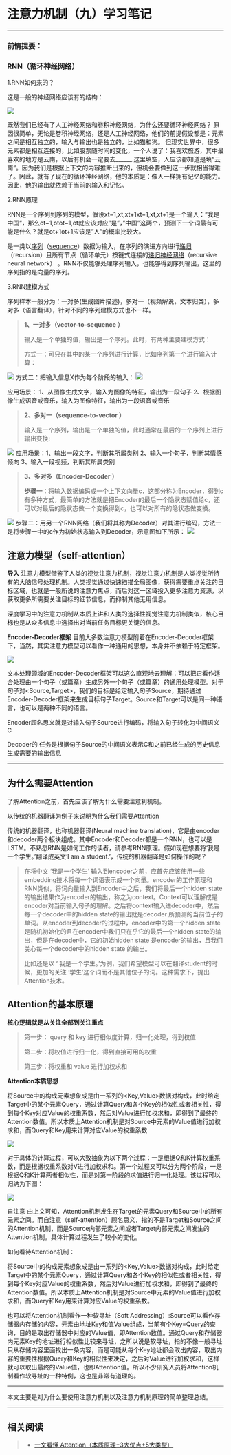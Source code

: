 # 注意力机制（九）学习笔记

------

### 前情提要：

### RNN（循环神经网络）

1.RNN如何来的？

这是一般的神经网络应该有的结构： 

<img align=“center” src="/img/sjnet.png"/>


既然我们已经有了人工神经网络和卷积神经网络，为什么还要循环神经网络？ 
原因很简单，无论是卷积神经网络，还是人工神经网络，他们的前提假设都是：元素之间是相互独立的，输入与输出也是独立的，比如猫和狗。 
但现实世界中，很多元素都是相互连接的，比如股票随时间的变化，一个人说了：我喜欢旅游，其中最喜欢的地方是云南，以后有机会一定要去______.这里填空，人应该都知道是填“云南“。因为我们是根据上下文的内容推断出来的，但机会要做到这一步就相当得难了。因此，就有了现在的循环神经网络，他的本质是：像人一样拥有记忆的能力。因此，他的输出就依赖于当前的输入和记忆。

2.RNN原理

RNN是一个序列到序列的模型，假设xt−1,xt,xt+1xt−1,xt,xt+1是一个输入：“我是中国“，那么ot−1,otot−1,ot就应该对应”是”，”中国”这两个，预测下一个词最有可能是什么？就是ot+1ot+1应该是”人”的概率比较大。

是一类以[序列](https://baike.baidu.com/item/序列/1302588)（[sequence](https://so.csdn.net/so/search?q=sequence&spm=1001.2101.3001.7020)）数据为输入，在序列的演进方向进行[递归](https://baike.baidu.com/item/递归/1740695)（recursion）且所有节点（循环单元）按链式连接的[递归神经网络](https://baike.baidu.com/item/递归神经网络/16020230)（recursive neural network） 。RNN不仅能够处理序列输入，也能够得到序列输出，这里的序列指的是向量的序列。

3.RNN建模方式

序列样本一般分为：一对多(生成图片描述)，多对一（视频解说，文本归类），多对多（语言翻译），针对不同的序列建模方式也不一样。

>**1、一对多（vector-to-sequence ）**
>
>   输入是一个单独的值，输出是一个序列。此时，有两种主要建模方式：
>
>  方式一：可只在其中的某一个序列进行计算，比如序列第一个进行输入计算：
>
<img align=“center” src="/img/jianmo01.png"/>
方式二：把输入信息X作为每个阶段的输入：

<img align=“center” src="/img/jm02.png"/>

应用场景：
1、从图像生成文字，输入为图像的特征，输出为一段句子 2、根据图像生成语音或音乐，输入为图像特征，输出为一段语音或音乐



>**2、多对一（sequence-to-vector ）**
>
>输入是一个序列，输出是一个单独的值，此时通常在最后的一个序列上进行输出变换:
>

<img align=“center” src="/img/jm3.png"/>
应用场景：1、输出一段文字，判断其所属类别 2、输入一个句子，判断其情感倾向 3、输入一段视频，判断其所属类别

>**3、多对多（Encoder-Decoder ）**
>
>**步骤一**：将输入数据编码成一个上下文向量c，这部分称为Encoder，得到c有多种方式，最简单的方法就是把Encoder的最后一个隐状态赋值给c，还可以对最后的隐状态做一个变换得到c，也可以对所有的隐状态做变换。
>
<img align=“center” src="/img/jm03.png"/>
步骤二：用另一个RNN网络（我们将其称为Decoder）对其进行编码，方法一是将步骤一中的c作为初始状态输入到Decoder，示意图如下所示：

<img align=“center” src="/img/jm04.png"/>


## 注意力模型（self-attention）

**导入**
注意力模型借鉴了人类的视觉注意力机制，视觉注意力机制是人类视觉所特有的大脑信号处理机制。人类视觉通过快速扫描全局图像，获得需要重点关注的目标区域，也就是一般所说的注意力焦点，而后对这一区域投入更多注意力资源，以获取更多所需要关注目标的细节信息，而抑制其他无用信息。

深度学习中的注意力机制从本质上讲和人类的选择性视觉注意力机制类似，核心目标也是从众多信息中选择出对当前任务目标更关键的信息。

**Encoder-Decoder框架**
目前大多数注意力模型附着在Encoder-Decoder框架下，当然，其实注意力模型可以看作一种通用的思想，本身并不依赖于特定框架。

<img align=“center” src="/img/encode-decoder.png"/>

文本处理领域的Encoder-Decoder框架可以这么直观地去理解：可以把它看作适合处理由一个句子（或篇章）生成另外一个句子（或篇章）的通用处理模型。对于句子对<Source,Target>，我们的目标是给定输入句子Source，期待通过Encoder-Decoder框架来生成目标句子Target。Source和Target可以是同一种语言，也可以是两种不同的语言。

Encoder顾名思义就是对输入句子Source进行编码，将输入句子转化为中间语义 C

Decoder的 任务是根据句子Source的中间语义表示C和之前已经生成的历史信息生成需要的输出信息

---

## **为什么需要Attention**

了解Attention之前，首先应该了解为什么需要注意利机制。

以传统的机器翻译为例子来说明为什么我们需要Attention

传统的机器翻译，也称机器翻译(Neural machine translation)，它是由encoder和decoder两个板块组成。其中Encoder和Decoder都是一个RNN，也可以是LSTM。不熟悉RNN是如何工作的读者，请参考RNN原理。假如现在想要将‘我是一个学生。’翻译成英文‘I am a student.’，传统的机器翻译是如何操作的呢？

> 在将中文 ‘我是一个学生’ 输入到encoder之前，应首先应该使用一些embedding技术将每一个词语表示成一个向量。encoder的工作原理和RNN类似，将词向量输入到Encoder中之后，我们将最后一个hidden state的输出结果作为encoder的输出，称之为context。Context可以理解成是encoder对当前输入句子的理解。之后将context输入进decoder中，然后每一个decoder中的hidden state的输出就是decoder 所预测的当前位子的单词。从encoder到decoder的过程中，encoder中的第一个hidden state 是随机初始化的且在encoder中我们只在乎它的最后一个hidden state的输出，但是在decoder中，它的初始hidden state 是encoder的输出，且我们关心每一个decoder中的hidden state 的输出。
>
> 比如还是以 ‘ 我是一个学生。’为例，我们希望模型可以在翻译student的时候，更加的关注 ‘学生’这个词而不是其他位子的词。这种需求下，提出Attention技术。

## Attention的基本原理

**核心逻辑就是从关注全部到关注重点**

> 第一步： query 和 key 进行相似度计算，归一化处理，得到权值
>
> 第二步：将权值进行归一化，得到直接可用的权重
>
> 第三步：将权重和 value 进行加权求和

**Attention本质思想**

将Source中的构成元素想象成是由一系列的<Key,Value>数据对构成，此时给定Target中的某个元素Query，通过计算Query和各个Key的相似性或者相关性，得到每个Key对应Value的权重系数，然后对Value进行加权求和，即得到了最终的Attention数值。所以本质上Attention机制是对Source中元素的Value值进行加权求和，而Query和Key用来计算对应Value的权重系数


<img align=“center” src="/img/attenall.png"/>

​	对于具体的计算过程，可以大致抽象为以下两个过程：一是根据Q和K计算权重系数，而是根据权重系数对V进行加权求和。第一个过程又可以分为两个阶段，一是根据Q和K计算两者相似性，而是对第一阶段的求值进行归一化处理。该过程可以归纳为下图：


<img align=“center” src="/img/attention.png"/>

自注意
由上文可知，Attention机制发生在Target的元素Query和Source中的所有元素之间。而自注意（self-attention）顾名思义，指的不是Target和Source之间的Attention机制，而是Source内部元素之间或者Target内部元素之间发生的Attention机制。具体计算过程发生了较小的变化。	

如何看待Attention机制：

将Source中的构成元素想象成是由一系列的<Key,Value>数据对构成，此时给定Target中的某个元素Query，通过计算Query和各个Key的相似性或者相关性，得到每个Key对应Value的权重系数，然后对Value进行加权求和，即得到了最终的Attention数值。所以本质上Attention机制是对Source中元素的Value值进行加权求和，而Query和Key用来计算对应Value的权重系数。

也可以将Attention机制看作一种软寻址（Soft Addressing）:Source可以看作存储器内存储的内容，元素由地址Key和值Value组成，当前有个Key=Query的查询，目的是取出存储器中对应的Value值，即Attention数值。通过Query和存储器内元素Key的地址进行相似性比较来寻址，之所以说是软寻址，指的不像一般寻址只从存储内容里面找出一条内容，而是可能从每个Key地址都会取出内容，取出内容的重要性根据Query和Key的相似性来决定，之后对Value进行加权求和，这样就可以取出最终的Value值，也即Attention值。所以不少研究人员将Attention机制看作软寻址的一种特例，这也是非常有道理的。

---

本文主要是对为什么要使用注意力机制以及注意力机制原理的简单整理总结。

---

## 相关阅读

> - [一文看懂 Attention（本质原理+3大优点+5大类型）](https://zhuanlan.zhihu.com/p/91839581)
